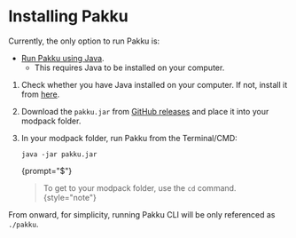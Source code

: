# Installing Pakku

[//]: # (To run Pakku, you have two options:)

Currently, the only option to run Pakku is:

- [Run Pakku using Java](#running_pakku_using_java).
    - This requires Java to be installed on your computer.

[//]: # (2. [Run Pakku as native executable]&#40;#running_pakku_as_native_executable&#41;.)

[//]: # (    - Depending on your operating system, you will need to use a different version of native Pakku.)

<procedure title="Running Pakku using Java" id="running_pakku_using_java">

1. Check whether you have Java installed on your computer.
   If not, install it from [here](https://www.java.com/en/download/).

2. Download the `pakku.jar` from [GitHub releases]
   and place it into your modpack folder.

3. In your modpack folder, run Pakku from the Terminal/CMD:
   ```
   java -jar pakku.jar
   ```
   {prompt="$"}

   > To get to your modpack folder, use the `cd` command.
   {style="note"}

</procedure>

[//]: # (<procedure title="Running Pakku as native executable" id="running_pakku_as_native_executable">)

[//]: # ()
[//]: # (1. Download the [respective native executable]&#40;#exe&#41; from [GitHub releases])

[//]: # (   and place it into your modpack folder.)

[//]: # ()
[//]: # (   | Operating System | Native Executable |)

[//]: # (   |------------------|-------------------|)

[//]: # (   | Linux            | `pakku`           |)

[//]: # (   | macOS            | `pakku-macos`     |)

[//]: # (   | Windows          | `pakku.exe`       |)

[//]: # (   {id="exe"})

[//]: # ()
[//]: # (   > For macOS, only versions 11 and higher are supported!)

[//]: # (   {style="warning"})

[//]: # ()
[//]: # (2. In your modpack folder, run Pakku from the Terminal/CMD:)

[//]: # (   <tabs>)

[//]: # (   <tab title="Linux">)

[//]: # ()
[//]: # (   ```)

[//]: # (   ./pakku)

[//]: # (   ```)

[//]: # (   {prompt="$"})

[//]: # ()
[//]: # (   </tab>)

[//]: # (   <tab title="macOS">)

[//]: # ()
[//]: # (   ```)

[//]: # (   ./pakku-macos)

[//]: # (   ```)

[//]: # (   {prompt="$"})

[//]: # ()
[//]: # (   </tab>)

[//]: # (   <tab title="Windows">)

[//]: # ()
[//]: # (   ```)

[//]: # (   .\pakku.exe)

[//]: # (   ```)

[//]: # (   {prompt="$"})

[//]: # ()
[//]: # (   </tab>)

[//]: # (   </tabs>)

[//]: # ()
[//]: # (</procedure>)

<note>
   <p>From onward, for simplicity, running Pakku CLI will be only referenced
   as <code>./pakku</code>.</p>
</note>
   
[GitHub releases]: https://github.com/juraj-hrivnak/Pakku/releases/latest